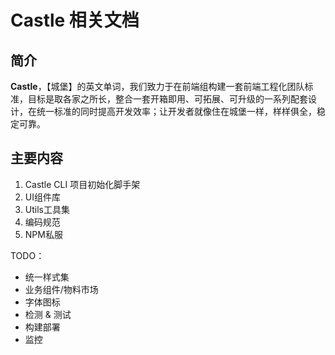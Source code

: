 # Castle 相关文档

## 简介

**Castle**，【城堡】的英文单词，我们致力于在前端组构建一套前端工程化团队标准，目标是取各家之所长，整合一套开箱即用、可拓展、可升级的一系列配套设计，在统一标准的同时提高开发效率；让开发者就像住在城堡一样，样样俱全，稳定可靠。

## 主要内容

1. Castle CLI 项目初始化脚手架
2. UI组件库
3. Utils工具集
4. 编码规范
5. NPM私服

TODO：
- 统一样式集
- 业务组件/物料市场
- 字体图标
- 检测 & 测试
- 构建部署
- 监控
